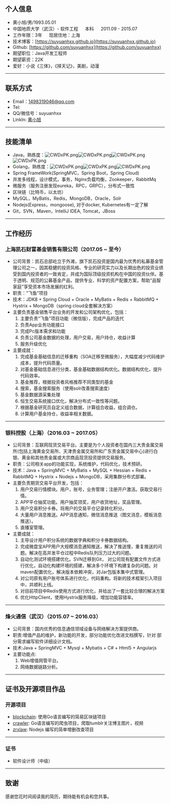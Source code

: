 ## 个人信息
- 黄小旭/男/1993.05.01  
- 中国地质大学（武汉）- 软件工程 &emsp; 本科 &emsp; 2011.09 - 2015.07
- 工作年限：3年 &emsp; 现居住地：上海&emsp;  
- 技术博客：[https://suyuanhxx.github.io](https://suyuanhxx.github.io)
- Github: [https://github.com/suyuanhxx](https://github.com/suyuanhxx)
- 期望职位：Java开发工程师
- 期望薪资：22K
- 爱好：小说《三体》，《择天记》，美剧，动漫
---

## 联系方式
- Email：1498319046@qq.com
- Tel: 
- QQ/微信号：suyuanhxx
- LinkIn: [黄小旭](https://linkedin.com/in/小旭-黄-7b0b19b4)

---------
## 技能清单
- Java，熟练度：![CWDxPK.png](https://s1.ax1x.com/2018/05/24/CWDxPK.png)![CWDxPK.png](https://s1.ax1x.com/2018/05/24/CWDxPK.png)![CWDxPK.png](https://s1.ax1x.com/2018/05/24/CWDxPK.png)![CWDxPK.png](https://s1.ax1x.com/2018/05/24/CWDxPK.png)
- Golang，熟练度：![CWDxPK.png](https://s1.ax1x.com/2018/05/24/CWDxPK.png)![CWDxPK.png](https://s1.ax1x.com/2018/05/24/CWDxPK.png)![CWDxPK.png](https://s1.ax1x.com/2018/05/24/CWDxPK.png) 
- Spring FrameWork(SpringMVC，Spring Boot，Spring Cloud)
- 并发多线程，设计模式，事务，Nginx负载均衡，Zookeeper，RabbitMq
- 微服务（服务注册发现eureka，RPC，GRPC），分布式一致性
- 区块链（比特币，以太坊）
- MySQL，MyBatis，Redis，MongoDB，Oracle，Solr
- Nodejs(Express，mongoose), 对于docker, Kubernetes有一定了解
- Git，SVN，Maven，IntelliJ IDEA, Tomcat，JBoss

---

## 工作经历
### 上海凯石财富基金销售有限公司（2017.05 ~ 至今）
- 公司背景：凯石总部屹立于外滩，旗下凯石投资是国内最为优秀的私募基金管理公司之一，因其稳健的投资风格、专业的研究实力以及长期出色的投资业绩受到国内投资者的一致肯定，并成为国际顶级投资机构在中国的投资伙伴。基于透明、规范的公募基金产品，提供专业、科学的资产配置方案，帮助“品智家庭”享受资本市场发展的红利。
- 职责：“飞鱼”项目
- 技术：JDK8 + Spring Cloud + Oracle + MyBatis + Redis + RabbitMQ + Hystrix + MongoDB（spring cloud全套解决方案）
- 主要负责基金销售平台业务的开发和公司架构优化，包括：
    1. 主要负责“飞鱼”项目功能（微信版），完成产品的迭代
    2. 负责App业务功能接口
    3. 完成Pc版本需求和功能
    4. 负责公司基金数据的处理，用户交易，用户持仓，收益计算
    5. 服务升级优化
- 主要成就：
    1. 完成基金基础信息的迁移重构（SOA迁移至微服务），大幅度减少代码维护成本，提升代码质量。
    2. 对基金基础信息进行分类，基金基础数据结构优化。数据结构优化，提升代码效率。
    3. 基金推荐，根据投资者风格推荐不同类型的基金
    4. 搜索，基金搜索服务（使用solr改善搜索速度）
    5. 基金数据源采集处理
    6. 恒生交易系统接口优化，解决分布式一致性等问题。
    7. 根据基金研究员自定义组合数据，计算组合收益，组合调仓。
    8. 计算用户基金持仓，收益率相关数据。


---

### 银科控股（上海）（2016.03 ~ 2017.05）
- 公司背景：互联网现货交易平台。主要是为个人投资者在国内三大贵金属交易所(包括上海黄金交易所、天津贵金属交易所和广东贵金属交易中心)进行白银、黄金和其他贵金属或大宗商品现货投资提供交易服务。
- 职责：公司相关app的功能实现，系统维护，代码优化，技术预研。
- 技术：Java + SpringMVC + MyBatis + MySQL + Hessian + Redis + RabbitMQ + Hystrix + Nodejs + MongoDB，采用集群分布式部署。
- 主要负责期货交易平台开发，包括：
    1. 用户交易行情模块。用户，账号，业务管理；注册开户激活。获取交易行情。
    2. APP平仓抽奖功能。用户抽奖领奖，用户收货地址，奖品管理。
    3. 用户交易积分卡券。将用户的交易平仓记录转化积分。
    4. 大量用户消息推送。APP消息通知，微信消息推送（图文消息，模板消息推送）。
    5. 直播室管理。
- 主要成就：
    1. 主导设计用户积分系统的数据字典和积分卡券数据结构。
    2. 完成微盘宝APP用户大规模消息通知推送，解决了推送慢，重复推送的问题。解决在高并发平仓过程中Redis队列压力过大的问题。
    3. 自动化测试环境搭建优化。SVN迁移到Git， 对公司现有配置文件方式进行优化，自动化构建环境的搭建，解决多个环境下构建复杂的问题。对maven配置优化，解决版本依赖冲突，对Jar包版本集中式管理。
    4. 对公司原有用户账号体系进行优化，代码重构。将新的技术框架引入项目中，并顺利上线。
    5. 对目前项目中Redis使用方式进行优化，并给出了一套比较合理的解决方案
    6. 优化HttpClient，使用Hystrix服务降级，增加功能容错率。
---
### 烽火通信（武汉）（2015.07 ~ 2016.03）
- 公司背景：国内优秀的信息通信领域设备与网络解决方案提供商。
- 职责:增值产品的维护，新功能的开发，部分功能优化改进文档撰写，针对 部分需求编写软件详细设计文档。
- 技术:Java + SpringMVC + Mysql + Mybatis + C# + Html5 + Angularjs  
- 主要功能点:
    1. Web增值网管平台。 
    2. 网络数据链路分析。
-----
## 证书及开源项目作品

### 开源项目
- [blockchain](https://github.com/suyuanhxx/blockchain.git): 使用Go语言编写的简易区块链项目
- [crawler](https://github.com/suyuanhxx/crawler): Go语言编写的爬虫项目，爬取tumblr关注博主图片，视频
- [zrxlaw](https://github.com/suyuanhxx/zrxlaw): Nodejs 编写的简单增删改查项目

---
### 证书
- 软件设计师（中级）
---
## 致谢
感谢您花时间阅读我的简历，期待能有机会和您共事。

